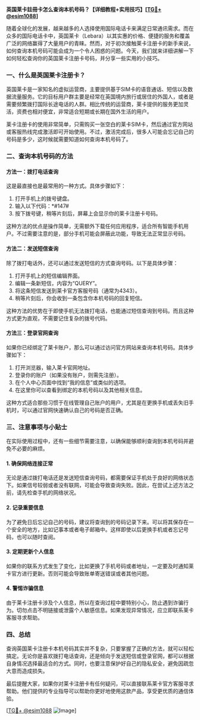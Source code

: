 **英国莱卡註冊卡怎么查询本机号码？【详细教程+实用技巧】[[TG💪+ @esim1088](https://t.me/s/esim1088)]**

随着全球化的发展，越来越多的人选择使用国际电话卡来满足日常通讯需求。而在众多的国际电话卡中，英国莱卡（Lebara）以其实惠的价格、便捷的服务和覆盖广泛的网络赢得了大量用户的青睐。然而，对于初次接触莱卡注册卡的新手来说，如何查询本机号码可能会成为一个令人困惑的问题。今天，我们就来详细讲解一下如何轻松查询你的英国莱卡注册卡号码，并分享一些实用的小技巧。

### **一、什么是英国莱卡注册卡？**

英国莱卡是一家知名的虚拟运营商，主要提供基于SIM卡的语音通话、短信以及数据流量服务。它的目标用户群主要是经常在英国境内旅行或居住的外国人，或者是需要频繁拨打国际长途电话的人群。相比传统的运营商，莱卡提供的服务更加灵活，资费也相对便宜，非常适合短期或长期在国外生活的用户。

莱卡注册卡的使用非常简单，只需购买一张空白的莱卡SIM卡，然后通过官方网站或客服热线完成激活即可开始使用。不过，激活完成后，很多人可能会忘记自己的号码是多少，这时候就需要知道如何查询本机号码了。

### **二、查询本机号码的方法**

#### **方法一：拨打电话查询**
这是最直接也是最常用的一种方式。具体步骤如下：
1. 打开手机上的拨号键盘。
2. 输入以下代码：*#147#
3. 按下拨号键，稍等片刻后，屏幕上会显示你的莱卡注册卡号码。

这种方法的优点是操作简单，无需额外下载任何应用程序，适合所有智能手机用户。不过需要注意的是，部分手机可能会屏蔽此功能，导致无法正常显示号码。

#### **方法二：发送短信查询**
除了拨打电话外，还可以通过发送短信的方式查询号码。以下是具体步骤：
1. 打开手机上的短信编辑界面。
2. 编辑一条新短信，内容为“QUERY”。
3. 将这条短信发送到莱卡官方客服号码（通常为4343）。
4. 稍等片刻后，你会收到一条包含你本机号码的回复短信。

这种方法的优势在于即使手机无法拨打电话，也能通过短信查询到号码。而且这种方式更为直观，不需要记住复杂的拨号代码。

#### **方法三：登录官网查询**
如果你已经绑定了莱卡账户，那么可以通过访问官方网站来查询本机号码。具体步骤如下：
1. 打开浏览器，输入莱卡官网地址。
2. 登录你的账户（如果没有账户，则需先注册）。
3. 在个人中心页面中找到“我的信息”或类似的选项。
4. 在这里你可以查看到绑定的本机号码以及其他相关信息。

这种方式适合那些习惯于在线管理自己账户的用户，尤其是在更换手机或丢失旧手机时，可以通过官网快速确认自己的号码是否正确。

### **三、注意事项与小贴士**

在实际使用过程中，还有一些细节需要注意，以确保能够顺利查询到本机号码并避免不必要的麻烦。

#### **1. 确保网络连接正常**
无论是通过拨打电话还是发送短信查询号码，都需要保证手机处于良好的网络状态下。如果信号较弱或者没有联网，可能会导致查询失败。因此，在尝试上述方法之前，请先检查手机的网络状况。

#### **2. 记录重要信息**
为了避免日后忘记自己的号码，建议将查询到的号码记录下来。可以将其保存在一个安全的地方，比如记事本或者电子邮箱中。这样即使以后更换手机或者忘记号码，也可以随时查阅。

#### **3. 定期更新个人信息**
如果你的联系方式发生了变化，比如更换了手机号码或者地址，一定要及时通知莱卡官方进行更新。否则可能会导致账单寄送错误或者其他问题。

#### **4. 警惕诈骗信息**
由于莱卡注册卡涉及个人信息，所以在查询过程中要特别小心，防止遇到诈骗行为。切勿点击不明链接或泄露个人敏感信息。如果发现异常情况，应立即联系莱卡客服寻求帮助。

### **四、总结**

查询英国莱卡注册卡本机号码其实并不复杂，只要掌握了正确的方法，就可以轻松搞定。无论你是喜欢拨打电话查询，还是倾向于发送短信或登录官网，都可以根据自身情况选择最适合的方式。同时，也要注意保护好自己的隐私安全，避免因疏忽大意而造成损失。

最后提醒大家，如果你对莱卡注册卡有任何疑问，可以直接联系莱卡官方客服寻求帮助。他们提供的专业指导可以帮助你更好地使用这款产品，享受更优质的通信体验。

[[TG💪+ @esim1088](https://t.me/s/esim1088) ![Image](https://i.postimg.cc/4NQfJmqS/Snipaste-2025-05-13-00-14-12.png)]